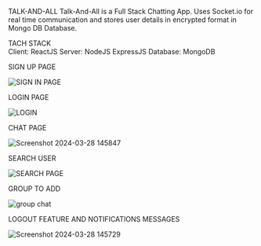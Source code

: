 TALK-AND-ALL
Talk-And-All is a Full Stack Chatting App. Uses Socket.io for real time communication and stores user details in encrypted format in Mongo DB Database.
                                                         
TACH STACK                                                      
Client: ReactJS
Server: NodeJS ExpressJS
Database: MongoDB

SIGN UP PAGE

![SIGN IN PAGE](https://github.com/jeelam25/Talk-And-All/assets/92732742/b62689bd-7693-4e94-99be-fda60aebe995)


LOGIN PAGE

![LOGIN](https://github.com/jeelam25/Talk-And-All/assets/92732742/18493e4f-f5c5-48ff-bab4-b9f489bb560a)

CHAT PAGE

![Screenshot 2024-03-28 145847](https://github.com/jeelam25/Talk-And-All/assets/92732742/d02b9fc8-b605-4228-a2d3-d20c84bbe113)

SEARCH USER 

![SEARCH PAGE](https://github.com/jeelam25/Talk-And-All/assets/92732742/f4b427f1-1a68-4d41-8640-e49856d413d4)

GROUP TO ADD

![group chat](https://github.com/jeelam25/Talk-And-All/assets/92732742/0220a4a0-480e-4891-943c-f683ffef68c1)

LOGOUT FEATURE AND NOTIFICATIONS MESSAGES

![Screenshot 2024-03-28 145729](https://github.com/jeelam25/Talk-And-All/assets/92732742/8ff4bd4e-6147-415a-b660-c3092bf0902c)









